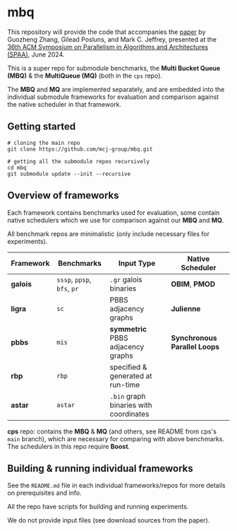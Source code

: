 # mbq
This repository will provide the code that accompanies the [paper](https://www.eecg.utoronto.ca/~mcj/papers/2024.mbq.spaa.pdf) by Guozheng Zhang, Gilead Posluns, and Mark C. Jeffrey, presented at the [36th ACM Symposium on Parallelism in Algorithms and Architectures (SPAA)](https://spaa.acm.org/program/), June 2024.

This is a super repo for submodule benchmarks, the **Multi Bucket Queue (MBQ)** & the **MultiQueue (MQ)** (both in the `cps` repo).

The **MBQ** and **MQ** are implemented separately, and are embedded into the individual submodule frameworks for evaluation and comparison against the native scheduler in that framework.

## Getting started
```
# cloning the main repo
git clone https://github.com/mcj-group/mbq.git

# getting all the submodule repos recursively
cd mbq
git submodule update --init --recursive
```


## Overview of frameworks
Each framework contains benchmarks used for evaluation, some contain native schedulers which we use for comparison against our **MBQ** and **MQ**.

All benchmark repos are minimalistic (only include necessary files for experiments).

|Framework|Benchmarks| Input Type |Native Scheduler|  
|---|---|---|---|  
|**galois**| `sssp`, `ppsp`, `bfs`, `pr`| `.gr` galois binaries |**OBIM**, **PMOD** |
|**ligra**| `sc`| PBBS adjacency graphs |**Julienne** |
|**pbbs**| `mis` | **symmetric** PBBS adjacency graphs | **Synchronous Parallel Loops** |
|**rbp**| `rbp`| specified & generated at run-time ||
|**astar**| `astar`| `.bin` graph binaries with coordinates | |

**cps** repo: contains the **MBQ** & **MQ** (and others, see README from cps's `main` branch), which are necessary for comparing with above benchmarks. The schedulers in this repo require **Boost**.


## Building & running individual frameworks
See the `README.md` file in each individual frameworks/repos for more details on prerequisites and info.

All the repo have scripts for building and running experiments. 

We do not provide input files (see download sources from the paper).

